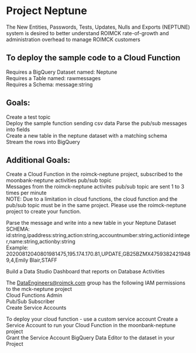 # Project Neptune
The New Entities, Passwords, Tests, Updates, Nulls and Exports (NEPTUNE) system is desired to better understand ROIMCK rate-of-growth and administration overhead to manage ROIMCK customers

## To deploy the sample code to a Cloud Function  
Requires a BigQuery Dataset named: Neptune  
Requires a Table named: rawmessages  
Requires a Schema:  message:string  

## Goals:  
Create a test topic  
Deploy the sample function sending csv data 
Parse the pub/sub messages into fields  
Create a new table in the neptune dataset with a matching schema  
Stream the rows into BigQuery  

## Additional Goals:  
Create a Cloud Function in the roimck-neptune project, subscribed to the moonbank-neptune activities pub/sub topic  
  Messages from the roimck-neptune activites pub/sub topic are sent 1 to 3 times per minute  
  NOTE: Due to a limitation in cloud functions, the cloud function and the pub/sub topic must be in the same project. Please use the roimck-neptune project to create your function. 
  
Parse the message and write into a new table in your Neptune Dataset  
  SCHEMA: id:string,ipaddress:string,action:string,accountnumber:string,actionid:integer,name:string,actionby:string    
  Example: 20200812040801981475,195.174.170.81,UPDATE,GB25BZMX47593824219489,4,Emily Blair,STAFF  

Build a Data Studio Dashboard that reports on Database Activities    

The DataEngineers@roimck.com group has the following IAM permissions to the mck-neptune project  
  Cloud Functions Admin  
  Pub/Sub Subscriber  
  Create Service Accounts  

To deploy your cloud function - use a custom service account
  Create a Service Account to run your Cloud Function in the moonbank-neptune project  
  Grant the Service Account BigQuery Data Editor to the dataset in your Project  
